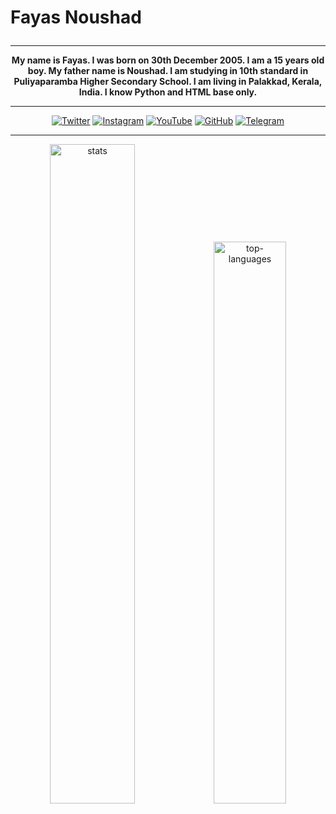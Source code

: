 <p align="center"><h1>Fayas Noushad</p></h1>

---

<p align="center">
  <b>
My name is Fayas. I was born on 30th December 2005. I am a 15 years old boy. My father name is Noushad. I am studying in 10th standard in Puliyaparamba Higher Secondary School. I am living in Palakkad, Kerala, India. I know Python and HTML base only.
  </b>
</p>

---

<p align="center">
  <a href="https://twitter.com/FayasNoushad"><img src="https://img.shields.io/badge/Twitter-blue?&style=flat-square&logo=twitter&logoColor=white" alt="Twitter"></a>
  <a href="https://instagram.com/TheFayas"><img src="https://img.shields.io/badge/Instagram-orange?&style=flat-square&logo=instagram&logoColor=white" alt="Instagram"></a>
  <a href="https://youtube.com/channel/UCzeAd9bsVRVz1FFvBRkSdOQ"><img src="https://img.shields.io/badge/YouTube-red?&style=flat-square&logo=youtube&logoColor=white" alt="YouTube"></a>
  <a href="https://github.com/FayasNoushad"><img src="https://img.shields.io/badge/GitHub-black?&style=flat-square&logo=github&logoColor=white" alt="GitHub"></a>
  <a href="https://telegram.me/FayasNoushad"><img src="https://img.shields.io/badge/Telegram-blue?&style=flat-square&logo=telegram&logoColor=white" alt="Telegram"></a>
</p>

---

<p align="center"><img alt="stats" width="52%" src="https://github-readme-stats.vercel.app/api?username=FayasNoushad&show_icons=true&hide=issues,prs&show_icons=true&count_private=true&include_all_commits=true&theme=tokyonight"/><img alt="top-languages" width="48%" src="https://github-readme-stats.vercel.app/api/top-langs/?username=FayasNoushad&layout=compact&theme=tokyonight"/></p>
